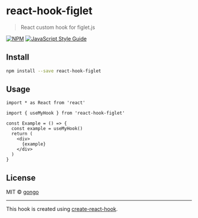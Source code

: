 # react-hook-figlet

> React custom hook for figlet.js

[![NPM](https://img.shields.io/npm/v/react-hook-figlet.svg)](https://www.npmjs.com/package/react-hook-figlet) [![JavaScript Style Guide](https://img.shields.io/badge/code_style-standard-brightgreen.svg)](https://standardjs.com)

## Install

```bash
npm install --save react-hook-figlet
```

## Usage

```tsx
import * as React from 'react'

import { useMyHook } from 'react-hook-figlet'

const Example = () => {
  const example = useMyHook()
  return (
    <div>
      {example}
    </div>
  )
}
```

## License

MIT © [gongo](https://github.com/gongo)

---

This hook is created using [create-react-hook](https://github.com/hermanya/create-react-hook).
